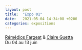 ```yaml
---
layout: post
title:  "Expo 01"
date:   2021-05-04 14:34:08 +0200
categories: expositions
---
```

[Rémédios Fargeat](/category/artistes/) & [Claire Guetta](/category/artistes/)  
Du 04 au 13 juin
